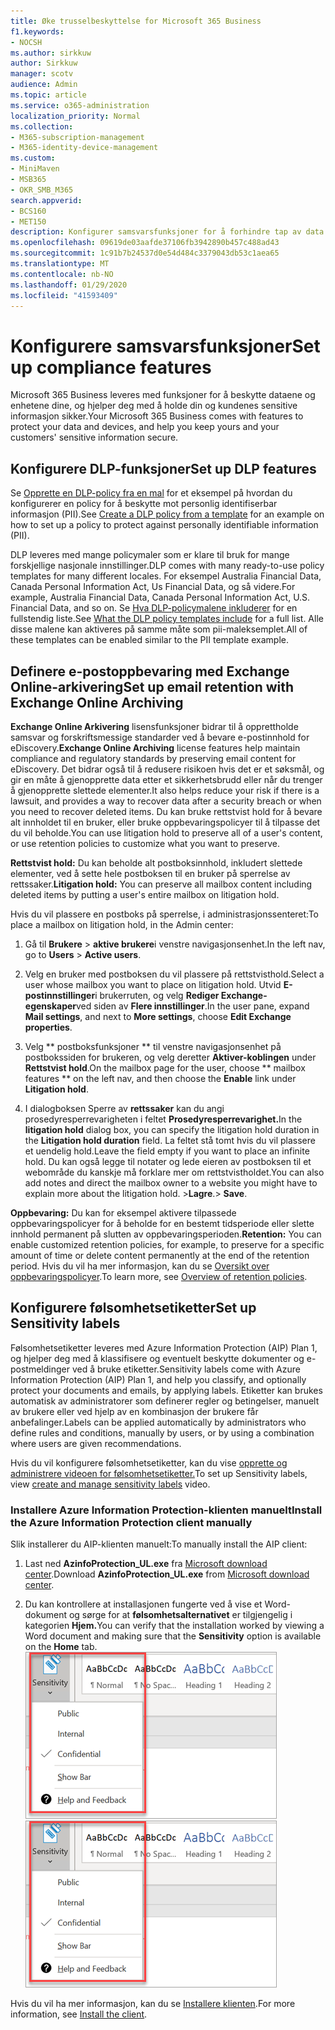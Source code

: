 ```yaml
---
title: Øke trusselbeskyttelse for Microsoft 365 Business
f1.keywords:
- NOCSH
ms.author: sirkkuw
author: Sirkkuw
manager: scotv
audience: Admin
ms.topic: article
ms.service: o365-administration
localization_priority: Normal
ms.collection:
- M365-subscription-management
- M365-identity-device-management
ms.custom:
- MiniMaven
- MSB365
- OKR_SMB_M365
search.appverid:
- BCS160
- MET150
description: Konfigurer samsvarsfunksjoner for å forhindre tap av data og merke sensitive data.
ms.openlocfilehash: 09619de03aafde37106fb3942890b457c488ad43
ms.sourcegitcommit: 1c91b7b24537d0e54d484c3379043db53c1aea65
ms.translationtype: MT
ms.contentlocale: nb-NO
ms.lasthandoff: 01/29/2020
ms.locfileid: "41593409"
---
```

# <a name="set-up-compliance-features"></a><span data-ttu-id="47305-103">Konfigurere samsvarsfunksjoner</span><span class="sxs-lookup"><span data-stu-id="47305-103">Set up compliance features</span></span>

<span data-ttu-id="47305-104">Microsoft 365 Business leveres med funksjoner for å beskytte dataene og enhetene dine, og hjelper deg med å holde din og kundenes sensitive informasjon sikker.</span><span class="sxs-lookup"><span data-stu-id="47305-104">Your Microsoft 365 Business comes with features to protect your data and devices, and help you keep yours and your customers' sensitive information secure.</span></span>

## <a name="set-up-dlp-features"></a><span data-ttu-id="47305-105">Konfigurere DLP-funksjoner</span><span class="sxs-lookup"><span data-stu-id="47305-105">Set up DLP features</span></span>

<span data-ttu-id="47305-106">Se [Opprette en DLP-policy fra en mal](https://support.office.com/article/59414438-99f5-488b-975c-5023f2254369) for et eksempel på hvordan du konfigurerer en policy for å beskytte mot personlig identifiserbar informasjon (PII).</span><span class="sxs-lookup"><span data-stu-id="47305-106">See [Create a DLP policy from a template](https://support.office.com/article/59414438-99f5-488b-975c-5023f2254369) for an example on how to set up a policy to protect against personally identifiable information (PII).</span></span> 
  
<span data-ttu-id="47305-107">DLP leveres med mange policymaler som er klare til bruk for mange forskjellige nasjonale innstillinger.</span><span class="sxs-lookup"><span data-stu-id="47305-107">DLP comes with many ready-to-use policy templates for many different locales.</span></span> <span data-ttu-id="47305-108">For eksempel Australia Financial Data, Canada Personal Information Act, Us Financial Data, og så videre.</span><span class="sxs-lookup"><span data-stu-id="47305-108">For example, Australia Financial Data, Canada Personal Information Act, U.S. Financial Data, and so on.</span></span> <span data-ttu-id="47305-109">Se [Hva DLP-policymalene inkluderer](https://support.office.com/article/c2e588d3-8f4f-4937-a286-8c399f28953a) for en fullstendig liste.</span><span class="sxs-lookup"><span data-stu-id="47305-109">See [What the DLP policy templates include](https://support.office.com/article/c2e588d3-8f4f-4937-a286-8c399f28953a) for a full list.</span></span> <span data-ttu-id="47305-110">Alle disse malene kan aktiveres på samme måte som pii-maleksemplet.</span><span class="sxs-lookup"><span data-stu-id="47305-110">All of these templates can be enabled similar to the PII template example.</span></span> 
  
## <a name="set-up-email-retention-with-exchange-online-archiving"></a><span data-ttu-id="47305-111">Definere e-postoppbevaring med Exchange Online-arkivering</span><span class="sxs-lookup"><span data-stu-id="47305-111">Set up email retention with Exchange Online Archiving</span></span>

 <span data-ttu-id="47305-112">**Exchange Online Arkivering** lisensfunksjoner bidrar til å opprettholde samsvar og forskriftsmessige standarder ved å bevare e-postinnhold for eDiscovery.</span><span class="sxs-lookup"><span data-stu-id="47305-112">**Exchange Online Archiving** license features help maintain compliance and regulatory standards by preserving email content for eDiscovery.</span></span> <span data-ttu-id="47305-113">Det bidrar også til å redusere risikoen hvis det er et søksmål, og gir en måte å gjenopprette data etter et sikkerhetsbrudd eller når du trenger å gjenopprette slettede elementer.</span><span class="sxs-lookup"><span data-stu-id="47305-113">It also helps reduce your risk if there is a lawsuit, and provides a way to recover data after a security breach or when you need to recover deleted items.</span></span> <span data-ttu-id="47305-114">Du kan bruke rettstvist hold for å bevare alt innholdet til en bruker, eller bruke oppbevaringspolicyer til å tilpasse det du vil beholde.</span><span class="sxs-lookup"><span data-stu-id="47305-114">You can use litigation hold to preserve all of a user's content, or use retention policies to customize what you want to preserve.</span></span>
  
<span data-ttu-id="47305-115">**Rettstvist hold:** Du kan beholde alt postboksinnhold, inkludert slettede elementer, ved å sette hele postboksen til en bruker på sperrelse av rettssaker.</span><span class="sxs-lookup"><span data-stu-id="47305-115">**Litigation hold:** You can preserve all mailbox content including deleted items by putting a user's entire mailbox on litigation hold.</span></span> 
    
<span data-ttu-id="47305-116">Hvis du vil plassere en postboks på sperrelse, i administrasjonssenteret:</span><span class="sxs-lookup"><span data-stu-id="47305-116">To place a mailbox on litigation hold, in the Admin center:</span></span>
    
1. <span data-ttu-id="47305-117">Gå til **Brukere** \> **aktive brukere**i venstre navigasjonsenhet.</span><span class="sxs-lookup"><span data-stu-id="47305-117">In the left nav, go to **Users** \> **Active users**.</span></span>
    
2. <span data-ttu-id="47305-118">Velg en bruker med postboksen du vil plassere på rettstvisthold.</span><span class="sxs-lookup"><span data-stu-id="47305-118">Select a user whose mailbox you want to place on litigation hold.</span></span> <span data-ttu-id="47305-119">Utvid **E-postinnstillinger**i brukerruten, og velg **Rediger Exchange-egenskaper**ved siden av **Flere innstillinger**.</span><span class="sxs-lookup"><span data-stu-id="47305-119">In the user pane, expand **Mail settings**, and next to **More settings**, choose **Edit Exchange properties**.</span></span>
    
3. <span data-ttu-id="47305-120">Velg \*\* postboksfunksjoner \*\* til venstre navigasjonsenhet på postbokssiden for brukeren, og velg deretter **Aktiver-koblingen** under **Rettstvist hold**.</span><span class="sxs-lookup"><span data-stu-id="47305-120">On the mailbox page for the user, choose \*\* mailbox features \*\* on the left nav, and then choose the **Enable** link under **Litigation hold**.</span></span>
    
4. <span data-ttu-id="47305-121">I dialogboksen Sperre av **rettssaker** kan du angi prosedyresperrevarigheten i feltet **Prosedyresperrevarighet.**</span><span class="sxs-lookup"><span data-stu-id="47305-121">In the **litigation hold** dialog box, you can specify the litigation hold duration in the **Litigation hold duration** field.</span></span> <span data-ttu-id="47305-122">La feltet stå tomt hvis du vil plassere et uendelig hold.</span><span class="sxs-lookup"><span data-stu-id="47305-122">Leave the field empty if you want to place an infinite hold.</span></span> <span data-ttu-id="47305-123">Du kan også legge til notater og lede eieren av postboksen til et webområde du kanskje må forklare mer om rettstvistholdet.</span><span class="sxs-lookup"><span data-stu-id="47305-123">You can also add notes and direct the mailbox owner to a website you might have to explain more about the litigation hold.</span></span> <span data-ttu-id="47305-124">\>**Lagre**.</span><span class="sxs-lookup"><span data-stu-id="47305-124">\> **Save**.</span></span>
    
<span data-ttu-id="47305-125">**Oppbevaring:** Du kan for eksempel aktivere tilpassede oppbevaringspolicyer for å beholde for en bestemt tidsperiode eller slette innhold permanent på slutten av oppbevaringsperioden.</span><span class="sxs-lookup"><span data-stu-id="47305-125">**Retention:** You can enable customized retention policies, for example, to preserve for a specific amount of time or delete content permanently at the end of the retention period.</span></span> <span data-ttu-id="47305-126">Hvis du vil ha mer informasjon, kan du se [Oversikt over oppbevaringspolicyer](https://support.office.com/article/5e377752-700d-4870-9b6d-12bfc12d2423).</span><span class="sxs-lookup"><span data-stu-id="47305-126">To learn more, see [Overview of retention policies](https://support.office.com/article/5e377752-700d-4870-9b6d-12bfc12d2423).</span></span>

## <a name="set-up-sensitivity-labels"></a><span data-ttu-id="47305-127">Konfigurere følsomhetsetiketter</span><span class="sxs-lookup"><span data-stu-id="47305-127">Set up Sensitivity labels</span></span>

<span data-ttu-id="47305-128">Følsomhetsetiketter leveres med Azure Information Protection (AIP) Plan 1, og hjelper deg med å klassifisere og eventuelt beskytte dokumenter og e-postmeldinger ved å bruke etiketter.</span><span class="sxs-lookup"><span data-stu-id="47305-128">Sensitivity labels come with Azure Information Protection (AIP) Plan 1, and help you classify, and optionally protect your documents and emails, by applying labels.</span></span> <span data-ttu-id="47305-129">Etiketter kan brukes automatisk av administratorer som definerer regler og betingelser, manuelt av brukere eller ved hjelp av en kombinasjon der brukere får anbefalinger.</span><span class="sxs-lookup"><span data-stu-id="47305-129">Labels can be applied automatically by administrators who define rules and conditions, manually by users, or by using a combination where users are given recommendations.</span></span>

<span data-ttu-id="47305-130">Hvis du vil konfigurere følsomhetsetiketter, kan du vise [opprette og administrere videoen for følsomhetsetiketter.](https://support.office.com/article/2fb96b54-7dd2-4f0c-ac8d-170790d4b8b9)</span><span class="sxs-lookup"><span data-stu-id="47305-130">To set up Sensitivity labels, view [create and manage sensitivity labels](https://support.office.com/article/2fb96b54-7dd2-4f0c-ac8d-170790d4b8b9) video.</span></span>



### <a name="install-the-azure-information-protection-client-manually"></a><span data-ttu-id="47305-131">Installere Azure Information Protection-klienten manuelt</span><span class="sxs-lookup"><span data-stu-id="47305-131">Install the Azure Information Protection client manually</span></span>

<span data-ttu-id="47305-132">Slik installerer du AIP-klienten manuelt:</span><span class="sxs-lookup"><span data-stu-id="47305-132">To manually install the AIP client:</span></span>

1. <span data-ttu-id="47305-133">Last ned **AzinfoProtection_UL.exe** fra [Microsoft download center](https://www.microsoft.com/download/details.aspx?id=53018).</span><span class="sxs-lookup"><span data-stu-id="47305-133">Download **AzinfoProtection_UL.exe** from [Microsoft download center](https://www.microsoft.com/download/details.aspx?id=53018).</span></span>
 
2. <span data-ttu-id="47305-134">Du kan kontrollere at installasjonen fungerte ved å vise et Word-dokument og sørge for at **følsomhetsalternativet** er tilgjengelig i kategorien **Hjem.**</span><span class="sxs-lookup"><span data-stu-id="47305-134">You can verify that the installation worked by viewing a Word document and making sure that the **Sensitivity** option is available on the **Home** tab.</span></span>
<br/><span data-ttu-id="47305-135">![Rullegardinlisten Beskyttelse-fanen i et Word-dokument.](media/word-sensitivity.png)</span><span class="sxs-lookup"><span data-stu-id="47305-135">![Protection tab drop-down in a Word document.](media/word-sensitivity.png)</span></span>

<span data-ttu-id="47305-136">Hvis du vil ha mer informasjon, kan du se [Installere klienten](https://docs.microsoft.com/azure/information-protection/infoprotect-tutorial-step3).</span><span class="sxs-lookup"><span data-stu-id="47305-136">For more information, see [Install the client](https://docs.microsoft.com/azure/information-protection/infoprotect-tutorial-step3).</span></span>
